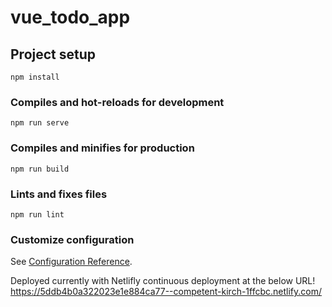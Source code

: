 # vue_todo_app

## Project setup
```
npm install
```

### Compiles and hot-reloads for development
```
npm run serve
```

### Compiles and minifies for production
```
npm run build
```

### Lints and fixes files
```
npm run lint
```

### Customize configuration
See [Configuration Reference](https://cli.vuejs.org/config/).


Deployed currently with Netlifly continuous deployment at the below URL!
https://5ddb4b0a322023e1e884ca77--competent-kirch-1ffcbc.netlify.com/
